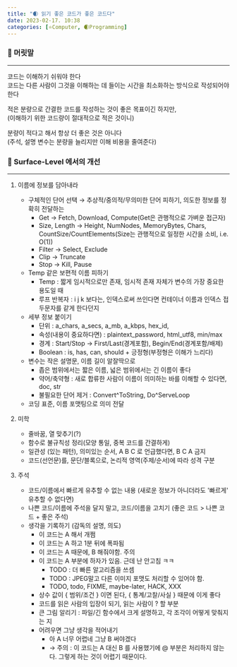 ```yaml
---
title: "🌒 읽기 좋은 코드가 좋은 코드다"
date: 2023-02-17. 10:38
categories: [⭐Computer, 🌒Programming]
---
```


### 💎 머릿말

---

코드는 이해하기 쉬워야 한다  
코드는 다른 사람이 그것을 이해하는 데 들이는 시간을 최소화하는 방식으로 작성되어야 한다  

적은 분량으로 간결한 코드를 작성하는 것이 좋은 목표이긴 하지만,  
(이해하기 위한 코드량이 절대적으로 적은 것이니)  

분량이 적다고 해서 항상 더 좋은 것은 아니다  
(주석, 설명 변수는 분량을 늘리지만 이해 비용을 줄여준다)  

### 💎 Surface-Level 에서의 개선  

---

1. 이름에 정보를 담아내라  
   - 구체적인 단어 선택 → 추상적/중의적/무의미한 단어 피하기, 의도한 정보를 정확히 전달하는  
     - Get → Fetch, Download, Compute(Get은 관행적으로 가벼운 접근자)  
     - Size, Length → Height, NumNodes, MemoryBytes, Chars, CountSize/CountElements(Size는 관행적으로 일정한 시간을 소비, i.e. O(1))  
     - Filter → Select, Exclude  
     - Clip → Truncate  
     - Stop → Kill, Pause  
   - Temp 같은 보편적 이름 피하기
     - Temp : 짧게 임시적으로만 존재, 임시적 존재 자체가 변수의 가장 중요한 용도일 때  
     - 루프 반복자 : i j k 보다는, 인덱스로써 쓰인다면 컨테이너 이름과 인덱스 접두문자를 같게 한다던지
   - 세부 정보 붙이기  
     - 단위 : a_chars, a_secs, a_mb, a_kbps, hex_id,  
     - 속성(내용이 중요하다면) : plaintext_password, html_utf8, min/max  
     - 경계 : Start/Stop → First/Last(경계포함), Begin/End(경계포함/배제)  
     - Boolean : is, has, can, should + 긍정형(부정형은 이해가 느리다)  
   - 변수는 작은 설명문, 이름 길이 알잘딱으로  
     - 좁은 범위에서는 짧은 이름, 넓은 범위에서는 긴 이름이 좋다
     - 약어/축약형 : 새로 합류한 사람이 이름이 의미하는 바를 이해할 수 있다면, doc, str  
     - 불필요한 단어 제거 : Convert^ToString, Do^ServeLoop
   - 코딩 표준, 이름 포맷팅으로 의미 전달

2. 미학
   - 줄바꿈, 열 맞추기(?)  
   - 함수로 불규칙성 정리(모양 통일, 중복 코드를 간결하게)  
   - 일관성 (있는 패턴), 의미있는 순서, A B C 로 언급했다면, B C A 금지  
   - 코드(선언문)를, 문단/블록으로, 논리적 영역(주제/순서)에 따라 성격 구분

3. 주석
   - 코드/이름에서 빠르게 유추할 수 없는 내용 (새로운 정보가 아니더라도 '빠르게' 유추할 수 없다면)  
   - 나쁜 코드/이름에 주석을 달지 말고, 코드/이름을 고치기 (좋은 코드 > 나쁜 코드 + 좋은 주석)  
   - 생각을 기록하기 (감독의 설명, 의도)
     - 이 코드는 A 해서 개쩜  
     - 이 코드는 A 하고 1분 뒤에 폭파됨  
     - 이 코드는 A 때문에, B 해줘야함. 주의
     - 이 코드는 A 부분에 하자가 있음. 근데 난 안고침 ㅋㅋ  
       - TODO : 더 빠른 알고리즘을 쓰셈
       - TODO : JPEG말고 다른 이미지 포맷도 처리할 수 있어야 함.  
       - TODO, todo, FIXME, maybe-later, HACK, XXX
     - 상수 값이 { 범위/조건 } 이면 된다, { 통계/고찰/사실 } 때문에 이게 좋다  
     - 코드를 읽은 사람의 입장이 되기, 읽는 사람이 ? 할 부분  
     - 큰 그림 알리기 : 파일/긴 함수에서 크게 설명하고, 각 조각이 어떻게 맞춰지는 지  
     - 어려우면 그냥 생각을 적어내기
       - 아 A 너무 어렵네 그냥 B 써야겠다  
       - → 주의 : 이 코드는 A 대신 B 를 사용했기에 @ 부분은 처리하지 않는다. 그렇게 하는 것이 어렵기 때문이다.  
